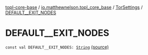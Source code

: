 [topl-core-base](../../index.md) / [io.matthewnelson.topl_core_base](../index.md) / [TorSettings](index.md) / [DEFAULT__EXIT_NODES](./-d-e-f-a-u-l-t__-e-x-i-t_-n-o-d-e-s.md)

# DEFAULT__EXIT_NODES

`const val DEFAULT__EXIT_NODES: `[`String`](https://kotlinlang.org/api/latest/jvm/stdlib/kotlin/-string/index.html) [(source)](https://github.com/05nelsonm/TorOnionProxyLibrary-Android/blob/master/topl-core-base/src/main/java/io/matthewnelson/topl_core_base/TorSettings.kt#L122)